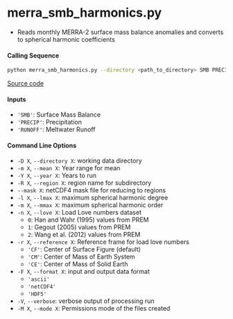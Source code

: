 merra_smb_harmonics.py
======================

- Reads monthly MERRA-2 surface mass balance anomalies and converts to spherical harmonic coefficients

#### Calling Sequence
```bash
python merra_smb_harmonics.py --directory <path_to_directory> SMB PRECIP RUNOFF
```
[Source code](https://github.com/tsutterley/model-harmonics/blob/main/SMB/merra_smb_harmonics.py)

#### Inputs
- `'SMB'`: Surface Mass Balance
- `'PRECIP'`: Precipitation
- `'RUNOFF'`: Meltwater Runoff

#### Command Line Options
- `-D X`, `--directory X`: working data directory
- `-m X`, `--mean X`: Year range for mean
- `-Y X`, `--year X`: Years to run
- `-R X`, `--region X`: region name for subdirectory
- `--mask X`: netCDF4 mask file for reducing to regions
- `-l X`, `--lmax X`: maximum spherical harmonic degree
- `-m X`, `--mmax X`: maximum spherical harmonic order
- `-n X`, `--love X`: Load Love numbers dataset
    * `0`: Han and Wahr (1995) values from PREM
    * `1`: Gegout (2005) values from PREM
    * `2`: Wang et al. (2012) values from PREM
- `-r X`, `--reference X`: Reference frame for load love numbers
    * `'CF'`: Center of Surface Figure (default)
    * `'CM'`: Center of Mass of Earth System
    * `'CE'`: Center of Mass of Solid Earth
- `-F X`, `--format X`: input and output data format
    * `'ascii'`
    * `'netCDF4'`
    * `'HDF5'`
- `-V`, `--verbose`: verbose output of processing run
- `-M X`, `--mode X`: Permissions mode of the files created
